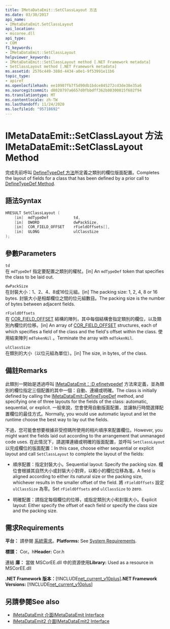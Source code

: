 ```yaml
---
title: IMetaDataEmit::SetClassLayout 方法
ms.date: 03/30/2017
api_name:
- IMetaDataEmit.SetClassLayout
api_location:
- mscoree.dll
api_type:
- COM
f1_keywords:
- IMetaDataEmit::SetClassLayout
helpviewer_keywords:
- IMetaDataEmit::SetClassLayout method [.NET Framework metadata]
- SetClassLayout method [.NET Framework metadata]
ms.assetid: 2576c449-388d-4434-a0e1-9f53991e11b6
topic_type:
- apiref
ms.openlocfilehash: ee10907fb7f5d90db1bdce845272cd3de38e35a6
ms.sourcegitcommit: d8020797a6657d0fbbdff362b80300815f682f94
ms.translationtype: MT
ms.contentlocale: zh-TW
ms.lasthandoff: 11/24/2020
ms.locfileid: "95718692"
---
```

# <a name="imetadataemitsetclasslayout-method"></a><span data-ttu-id="01e73-102">IMetaDataEmit::SetClassLayout 方法</span><span class="sxs-lookup"><span data-stu-id="01e73-102">IMetaDataEmit::SetClassLayout Method</span></span>

<span data-ttu-id="01e73-103">完成先前呼叫 [DefineTypeDef 方法](imetadataemit-definetypedef-method.md)所定義之類別的欄位版面配置。</span><span class="sxs-lookup"><span data-stu-id="01e73-103">Completes the layout of fields for a class that has been defined by a prior call to [DefineTypeDef Method](imetadataemit-definetypedef-method.md).</span></span>  
  
## <a name="syntax"></a><span data-ttu-id="01e73-104">語法</span><span class="sxs-lookup"><span data-stu-id="01e73-104">Syntax</span></span>  
  
```cpp  
HRESULT SetClassLayout (  
    [in]  mdTypeDef           td,
    [in]  DWORD               dwPackSize,
    [in]  COR_FIELD_OFFSET    rFieldOffsets[],
    [in]  ULONG               ulClassSize
);  
```  
  
## <a name="parameters"></a><span data-ttu-id="01e73-105">參數</span><span class="sxs-lookup"><span data-stu-id="01e73-105">Parameters</span></span>  

 `td`  
 <span data-ttu-id="01e73-106">在 `mdTypeDef` 指定要配置之類別的權杖。</span><span class="sxs-lookup"><span data-stu-id="01e73-106">[in] An `mdTypeDef` token that specifies the class to be laid out.</span></span>  
  
 `dwPackSize`  
 <span data-ttu-id="01e73-107">在封裝大小：1、2、4、8或16位元組。</span><span class="sxs-lookup"><span data-stu-id="01e73-107">[in] The packing size: 1, 2, 4, 8 or 16 bytes.</span></span> <span data-ttu-id="01e73-108">封裝大小是相鄰欄位之間的位元組數目。</span><span class="sxs-lookup"><span data-stu-id="01e73-108">The packing size is the number of bytes between adjacent fields.</span></span>  
  
 `rFieldOffsets`  
 <span data-ttu-id="01e73-109">在 [COR_FIELD_OFFSET](cor-field-offset-structure.md) 結構的陣列，其中每個結構會指定類別的欄位，以及類別內欄位的位移。</span><span class="sxs-lookup"><span data-stu-id="01e73-109">[in] An array of [COR_FIELD_OFFSET](cor-field-offset-structure.md) structures, each of which specifies a field of the class and the field's offset within the class.</span></span> <span data-ttu-id="01e73-110">使用結束陣列 `mdTokenNil` 。</span><span class="sxs-lookup"><span data-stu-id="01e73-110">Terminate the array with `mdTokenNil`.</span></span>  
  
 `ulClassSize`  
 <span data-ttu-id="01e73-111">在類別的大小（以位元組為單位）。</span><span class="sxs-lookup"><span data-stu-id="01e73-111">[in] The size, in bytes, of the class.</span></span>  
  
## <a name="remarks"></a><span data-ttu-id="01e73-112">備註</span><span class="sxs-lookup"><span data-stu-id="01e73-112">Remarks</span></span>  

 <span data-ttu-id="01e73-113">此類別一開始是透過呼叫 [IMetaDataEmit：:D efinetypedef](imetadataemit-definetypedef-method.md) 方法來定義，並為類別的欄位指定三個配置的其中一個：自動、連續或明確。</span><span class="sxs-lookup"><span data-stu-id="01e73-113">The class is initially defined by calling the [IMetaDataEmit::DefineTypeDef](imetadataemit-definetypedef-method.md) method, and specifying one of three layouts for the fields of the class: automatic, sequential, or explicit.</span></span> <span data-ttu-id="01e73-114">一般來說，您會使用自動版面配置，並讓執行時間選擇配置欄位的最佳方式。</span><span class="sxs-lookup"><span data-stu-id="01e73-114">Normally, you would use automatic layout and let the runtime choose the best way to lay out the fields.</span></span>  
  
 <span data-ttu-id="01e73-115">不過，您可能會想要根據非受控碼所使用的相片順序來配置欄位。</span><span class="sxs-lookup"><span data-stu-id="01e73-115">However, you might want the fields laid out according to the arrangement that unmanaged code uses.</span></span> <span data-ttu-id="01e73-116">在此情況下，請選擇連續或明確的版面配置，並呼叫 `SetClassLayout` 以完成欄位的版面配置：</span><span class="sxs-lookup"><span data-stu-id="01e73-116">In this case, choose either sequential or explicit layout and call `SetClassLayout` to complete the layout of the fields:</span></span>  
  
- <span data-ttu-id="01e73-117">順序配置：指定封裝大小。</span><span class="sxs-lookup"><span data-stu-id="01e73-117">Sequential layout: Specify the packing size.</span></span> <span data-ttu-id="01e73-118">欄位會根據其自然大小或封裝大小對齊，以較小的欄位位移為准。</span><span class="sxs-lookup"><span data-stu-id="01e73-118">A field is aligned according to either its natural size or the packing size, whichever results in the smaller offset of the field.</span></span> <span data-ttu-id="01e73-119">將 `rFieldOffsets` 設定 `ulClassSize` 為零。</span><span class="sxs-lookup"><span data-stu-id="01e73-119">Set `rFieldOffsets` and `ulClassSize` to zero.</span></span>  
  
- <span data-ttu-id="01e73-120">明確配置：請指定每個欄位的位移，或指定類別大小和封裝大小。</span><span class="sxs-lookup"><span data-stu-id="01e73-120">Explicit layout: Either specify the offset of each field or specify the class size and the packing size.</span></span>  
  
## <a name="requirements"></a><span data-ttu-id="01e73-121">需求</span><span class="sxs-lookup"><span data-stu-id="01e73-121">Requirements</span></span>  

 <span data-ttu-id="01e73-122">**平台：** 請參閱 [系統需求](../../get-started/system-requirements.md)。</span><span class="sxs-lookup"><span data-stu-id="01e73-122">**Platforms:** See [System Requirements](../../get-started/system-requirements.md).</span></span>  
  
 <span data-ttu-id="01e73-123">**標頭：** Cor。h</span><span class="sxs-lookup"><span data-stu-id="01e73-123">**Header:** Cor.h</span></span>  
  
 <span data-ttu-id="01e73-124">連結 **庫：** 當做 MSCorEE.dll 中的資源使用</span><span class="sxs-lookup"><span data-stu-id="01e73-124">**Library:** Used as a resource in MSCorEE.dll</span></span>  
  
 <span data-ttu-id="01e73-125">**.NET Framework 版本：**[!INCLUDE[net_current_v10plus](../../../../includes/net-current-v10plus-md.md)]</span><span class="sxs-lookup"><span data-stu-id="01e73-125">**.NET Framework Versions:** [!INCLUDE[net_current_v10plus](../../../../includes/net-current-v10plus-md.md)]</span></span>  
  
## <a name="see-also"></a><span data-ttu-id="01e73-126">另請參閱</span><span class="sxs-lookup"><span data-stu-id="01e73-126">See also</span></span>

- [<span data-ttu-id="01e73-127">IMetaDataEmit 介面</span><span class="sxs-lookup"><span data-stu-id="01e73-127">IMetaDataEmit Interface</span></span>](imetadataemit-interface.md)
- [<span data-ttu-id="01e73-128">IMetaDataEmit2 介面</span><span class="sxs-lookup"><span data-stu-id="01e73-128">IMetaDataEmit2 Interface</span></span>](imetadataemit2-interface.md)
